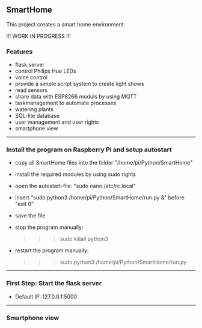 ##  SmartHome

This project creates a smart home environment.

!!! WORK IN PROGRESS !!!


### Features

- flask server 
- control Philips Hue LEDs
- voice control 
- provide a simple script system to create light shows
- read sensors
- share data with ESP8266 moduls by using MQTT
- taskmanagement to automate processes
- watering plants
- SQL-lite database 
- user management and user rights
- smartphone view

------------

### Install the program on Raspberry Pi and setup autostart

- copy all SmartHome files into the folder "/home/pi/Python/SmartHome"
- install the required modules by using sudo rights
- open the autostart-file: "sudo nano /etc/rc.local"
- insert "sudo python3 /home/pi/Python/SmartHome/run.py &" before "exit 0"
- save the file

- stop the program manually: 

  >>> sudo killall python3

- restart the program manually:

  >>> sudo python3 /home/pi/Python/SmartHome/run.py

-----------

### First Step: Start the flask server

- Default IP: 127.0.0.1:5000

------------

### Smartphone view



